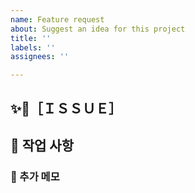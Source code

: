 ```yaml
---
name: Feature request
about: Suggest an idea for this project
title: ''
labels: ''
assignees: ''

---
```


## ✨🥰［ＩＳＳＵＥ］ 

## 🤍  작업 사항

### 📝 추가 메모
